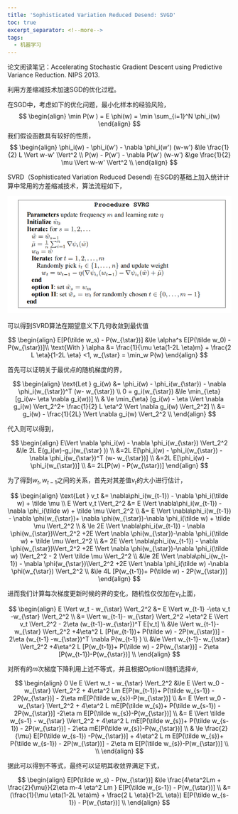 ```yaml
---
title: 'Sophisticated Variation Reduced Desend: SVGD'
toc: true
excerpt_separator: <!--more-->
tags:
  - 机器学习
---
```




论文阅读笔记：Accelerating Stochastic Gradient Descent using Predictive Variance Reduction. NIPS 2013.

<!--more-->

利用方差缩减技术加速SGD的优化过程。



在SGD中，考虑如下的优化问题，最小化样本的经验风险，
$$
\begin{align}
\min P(w ) =  E \phi(w) = \min \sum_{i=1}^N \phi_i(w)
\end{align}
$$
我们假设函数具有较好的性质，
$$
\begin{align}
\phi_i(w) - \phi_i(w') - \nabla \phi_i(w') (w-w') &\le \frac{1}{2} L \Vert w-w' \Vert^2 \\
P(w) - P(w') - \nabla P(w') (w-w') &\ge \frac{1}{2} \mu \Vert w-w' \Vert^2 \\ 
\end{align}
$$

SVRD（Sophisticated Variation Reduced Desend) 在SGD的基础上加入统计计算中常用的方差缩减技术，算法流程如下，



![image-20211124190423383](images/posts/SVRG/image-20211124190423383.png)


可以得到SVRD算法在期望意义下几何收敛到最优值


$$
\begin{align}
E[P(\tilde w_s) - P(w_{\star})] &\le \alpha^s E[P(\tilde w_0) - P(w_{\star})]\\
\text{With } \alpha &= \frac{1}{\mu \eta(1-2L \eta)m} + \frac{2 L \eta}{1-2L \eta} <1, w_{\star} = \min_w P(w)
\end{align}
$$


首先可以证明关于最优点的随机梯度的界，


$$
\begin{align}
\text{Let } g_i(w) &= \phi_i(w) - \phi_i(w_{\star}) - \nabla \phi_i(w_{\star})^T (w- w_{\star}) \\
0 = g_i(w_{\star}) &\le  \min_{\eta} [g_i(w- \eta \nabla g_i(w))] \\
& \le   \min_{\eta} [g_i(w) - \eta \Vert \nabla g_i(w) \Vert_2^2+ \frac{1}{2} L \eta^2 \Vert \nabla g_i(w) \Vert_2^2] \\
&= g_i(w) - \frac{1}{2L} \Vert \nabla g_i(w) \Vert_2^2 \\
\end{align}
$$


代入则可以得到，


$$
\begin{align}
E\Vert \nabla \phi_i(w) - \nabla \phi_i(w_{\star}) \Vert_2^2 &\le 2L E(g_i(w)-g_i(w_{\star} )) \\
&=2L E[\phi_i(w) - \phi_i(w_{\star}) - \nabla \phi_i(w_{\star})^T (w- w_{\star})]  \\
&=2L E[\phi_i(w) - \phi_i(w_{\star})] \\
&= 2L[P(w) - P(w_{\star})]
\end{align}
$$


为了得到$w_{t},w_{t-1}$之间的关系，首先对其差值$v_t$的大小进行估计，


$$
\begin{align}
\text{Let }  v_t &= \nabla\phi_i(w_{t-1}) - \nabla \phi_i(\tilde w) + \tilde \mu \\
E \Vert v_t \Vert_2^2  &= E \Vert \nabla\phi_i(w_{t-1}) - \nabla \phi_i(\tilde w) + \tilde \mu \Vert_2^2 \\
&= E \Vert \nabla\phi_i(w_{t-1}) - \nabla \phi(w_{\star})+ \nabla \phi(w_{\star})-\nabla \phi_i(\tilde w) + \tilde \mu \Vert_2^2 \\
& \le 2E \Vert \nabla\phi_i(w_{t-1}) - \nabla \phi(w_{\star})\Vert_2^2 +2E \Vert \nabla \phi(w_{\star})-\nabla \phi_i(\tilde w) + \tilde \mu \Vert_2^2 \\
&= 2E \Vert \nabla\phi_i(w_{t-1}) - \nabla \phi(w_{\star})\Vert_2^2 +2E \Vert \nabla \phi(w_{\star})-\nabla \phi_i(\tilde w)  \Vert_2^2 - 2 \Vert \tilde \mu \Vert_2^2 \\
&\le 2E \Vert \nabla\phi_i(w_{t-1}) - \nabla \phi(w_{\star})\Vert_2^2 +2E \Vert \nabla \phi_i(\tilde w) -\nabla \phi(w_{\star}) \Vert_2^2 \\
&\le 4L [P(w_{t-1})+ P(\tilde w) - 2P(w_{\star})]
\end{align}
$$


进而我们计算每次梯度更新时候的界的变化，随机性仅仅加在$v_t$上面，


$$
\begin{align}
E \Vert w_t - w_{\star} \Vert_2^2 &= E \Vert w_{t-1} -\eta v_t  -w_{\star} \Vert_2^2  \\
&= \Vert w_{t-1}- w_{\star} \Vert_2^2 +\eta^2 E \Vert v_t \Vert_2^2 - 2\eta (w_{t-1}-w_{\star})^T E[v_t] \\
&\le \Vert w_{t-1}- w_{\star} \Vert_2^2 +4\eta^2 L [P(w_{t-1})+ P(\tilde w) - 2P(w_{\star})] - 2\eta (w_{t-1} -w_{\star})^T \nabla P(w_{t-1} ) \\
&\le \Vert w_{t-1}- w_{\star} \Vert_2^2 +4\eta^2 L [P(w_{t-1})+ P(\tilde w) - 2P(w_{\star})] - 2\eta [P(w_{t-1})-P(w_{\star})] \\
\end{align}
$$


对所有的$m$次梯度下降利用上述不等式，并且根据OptionII随机选择$\tilde w$, 


$$
\begin{align}
0 \le E \Vert w_t - w_{\star} \Vert_2^2 
&\le  E \Vert w_0 - w_{\star} \Vert_2^2 + 4\eta^2 Lm E[P(w_{t-1})+ P(\tilde w_{s-1}) - 2P(w_{\star})] - 2\eta mE[P(\tilde w_{s})-P(w_{\star})] \\
&=  E \Vert w_0 - w_{\star} \Vert_2^2 + 4\eta^2 L mE[P(\tilde w_{s})+ P(\tilde w_{s-1}) - 2P(w_{\star})] -2\eta m E[P(\tilde w_{s})-P(w_{\star})] \\ 
&= E \Vert \tilde w_{s-1} - w_{\star} \Vert_2^2  + 4\eta^2 L mE[P(\tilde w_{s})+ P(\tilde w_{s-1}) - 2P(w_{\star})] - 2\eta mE[P(\tilde w_{s})-P(w_{\star})] \\ 
& \le \frac{2}{\mu} E[P(\tilde w_{s-1})  -P(w_{\star})] + 4\eta^2 L m E[P(\tilde w_{s})+ P(\tilde w_{s-1}) - 2P(w_{\star})] - 2\eta m E[P(\tilde w_{s})-P(w_{\star})] \\  \\
\end{align}
$$


据此可以得到不等式，最终可以证明其收敛界满足下式，


$$
\begin{align}
E[P(\tilde w_s) - P(w_{\star})] &\le \frac{4\eta^2Lm + \frac{2}{\mu}}{2\eta m-4 \eta^2 Lm } E[P(\tilde w_{s-1}) - P(w_{\star})] \\ 
&= (\frac{1}{\mu \eta(1-2L \eta)m} + \frac{2 L \eta}{1-2L \eta}) E[P(\tilde w_{s-1}) - P(w_{\star})] \\ 
\end{align}
$$






